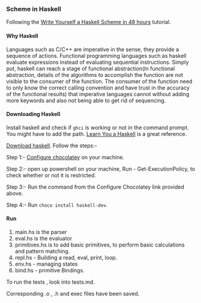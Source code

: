 ### Scheme in Haskell

Following the [Write Yourself a Haskell Scheme in 48 hours](https://en.wikibooks.org/wiki/Write_Yourself_a_Scheme_in_48_Hours) tutorial.

#### Why Haskell 

Languages such as C/C++ are imperative in the sense, they provide a sequence of actions. Functional programming languages such as haskell evaluate expressions instead of evaluating sequential instructions. Simply put, haskell can reach a stage of functional abstraction(In functional abstraction, details of the algorithms to accomplish the function are not visible to the consumer of the function. The consumer of the function need to only know the correct calling convention and have trust in the accuracy of the functional results) that imperative languages cannot without adding more keywords and also not being able to get rid of sequencing.

#### Downloading Haskell

Install haskell and check if `ghci` is working or not in the command prompt. You might have to add the path. [Learn You a Haskell](http://learnyouahaskell.com/chapters) is a great reference.

[Download haskell](https://www.haskell.org/platform/windows.html). Follow the steps:-

Step 1:- [Configure chocolatey](https://chocolatey.org/install) on your machine.

Step 2:- open up powershell on your machine, Run -  Get-ExecutionPolicy, to check whether or not it is restricted.

Step 3:- Run the command from the Configure Chocolatey link provided above.

Step 4:- Run ` choco install haskell-dev `.

#### Run

1. main.hs is the parser
2. eval.hs is the evaluator
3. primitives.hs is to add basic primitives, to perform basic calculations and pattern matching.
4. repl.hs - Building a read, eval, print, loop.
5. env.hs - managing states
6. bind.hs - primitive Bindings.

To run the tests , look into tests.md.

Corresponding .o , .h  and exec files have been saved.

